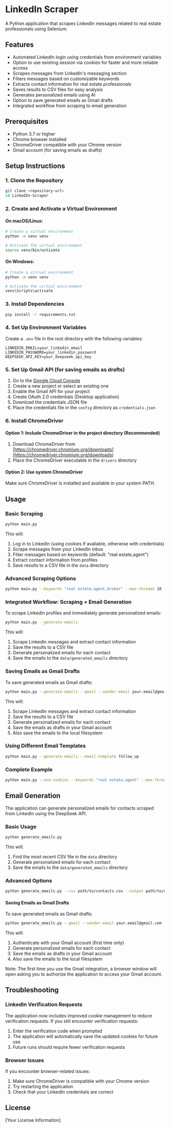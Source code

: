 # LinkedIn Scraper

A Python application that scrapes LinkedIn messages related to real estate professionals using Selenium.

## Features

- Automated LinkedIn login using credentials from environment variables
- Option to use existing session via cookies for faster and more reliable access
- Scrapes messages from LinkedIn's messaging section
- Filters messages based on customizable keywords
- Extracts contact information for real estate professionals
- Saves results to CSV files for easy analysis
- Generates personalized emails using AI
- Option to save generated emails as Gmail drafts
- Integrated workflow from scraping to email generation

## Prerequisites

- Python 3.7 or higher
- Chrome browser installed
- ChromeDriver compatible with your Chrome version
- Gmail account (for saving emails as drafts)

## Setup Instructions

### 1. Clone the Repository

```bash
git clone <repository-url>
cd LinkedIn-Scraper
```

### 2. Create and Activate a Virtual Environment

#### On macOS/Linux:

```bash
# Create a virtual environment
python -m venv venv

# Activate the virtual environment
source venv/bin/activate
```

#### On Windows:

```bash
# Create a virtual environment
python -m venv venv

# Activate the virtual environment
venv\Scripts\activate
```

### 3. Install Dependencies

```bash
pip install -r requirements.txt
```

### 4. Set Up Environment Variables

Create a `.env` file in the root directory with the following variables:

```
LINKEDIN_EMAIL=your_linkedin_email
LINKEDIN_PASSWORD=your_linkedin_password
DEEPSEEK_API_KEY=your_deepseek_api_key
```

### 5. Set Up Gmail API (for saving emails as drafts)

1. Go to the [Google Cloud Console](https://console.cloud.google.com/)
2. Create a new project or select an existing one
3. Enable the Gmail API for your project
4. Create OAuth 2.0 credentials (Desktop application)
5. Download the credentials JSON file
6. Place the credentials file in the `config` directory as `credentials.json`

### 6. Install ChromeDriver

#### Option 1: Include ChromeDriver in the project directory (Recommended)

1. Download ChromeDriver from [https://chromedriver.chromium.org/downloads](https://chromedriver.chromium.org/downloads)
2. Place the ChromeDriver executable in the `drivers` directory

#### Option 2: Use system ChromeDriver

Make sure ChromeDriver is installed and available in your system PATH.

## Usage

### Basic Scraping

```bash
python main.py
```

This will:

1. Log in to LinkedIn (using cookies if available, otherwise with credentials)
2. Scrape messages from your LinkedIn inbox
3. Filter messages based on keywords (default: "real estate,agent")
4. Extract contact information from profiles
5. Save results to a CSV file in the `data` directory

### Advanced Scraping Options

```bash
python main.py --keywords "real estate,agent,broker" --max-threads 10 --output custom_filename.csv
```

### Integrated Workflow: Scraping + Email Generation

To scrape LinkedIn profiles and immediately generate personalized emails:

```bash
python main.py --generate-emails
```

This will:

1. Scrape LinkedIn messages and extract contact information
2. Save the results to a CSV file
3. Generate personalized emails for each contact
4. Save the emails to the `data/generated_emails` directory

### Saving Emails as Gmail Drafts

To save generated emails as Gmail drafts:

```bash
python main.py --generate-emails --gmail --sender-email your.email@gmail.com
```

This will:

1. Scrape LinkedIn messages and extract contact information
2. Save the results to a CSV file
3. Generate personalized emails for each contact
4. Save the emails as drafts in your Gmail account
5. Also save the emails to the local filesystem

### Using Different Email Templates

```bash
python main.py --generate-emails --email-template follow_up
```

### Complete Example

```bash
python main.py --use-cookies --keywords "real estate,agent" --max-threads 10 --generate-emails --gmail --sender-email your.email@gmail.com --email-template follow_up
```

## Email Generation

The application can generate personalized emails for contacts scraped from LinkedIn using the DeepSeek API.

### Basic Usage

```bash
python generate_emails.py
```

This will:

1. Find the most recent CSV file in the `data` directory
2. Generate personalized emails for each contact
3. Save the emails to the `data/generated_emails` directory

### Advanced Options

```bash
python generate_emails.py --csv path/to/contacts.csv --output path/to/output --template default
```

#### Saving Emails as Gmail Drafts

To save generated emails as Gmail drafts:

```bash
python generate_emails.py --gmail --sender-email your.email@gmail.com
```

This will:

1. Authenticate with your Gmail account (first time only)
2. Generate personalized emails for each contact
3. Save the emails as drafts in your Gmail account
4. Also save the emails to the local filesystem

Note: The first time you use the Gmail integration, a browser window will open asking you to authorize the application to access your Gmail account.

## Troubleshooting

### LinkedIn Verification Requests

The application now includes improved cookie management to reduce verification requests. If you still encounter verification requests:

1. Enter the verification code when prompted
2. The application will automatically save the updated cookies for future use
3. Future runs should require fewer verification requests

### Browser Issues

If you encounter browser-related issues:

1. Make sure ChromeDriver is compatible with your Chrome version
2. Try restarting the application
3. Check that your LinkedIn credentials are correct

## License

[Your License Information]
